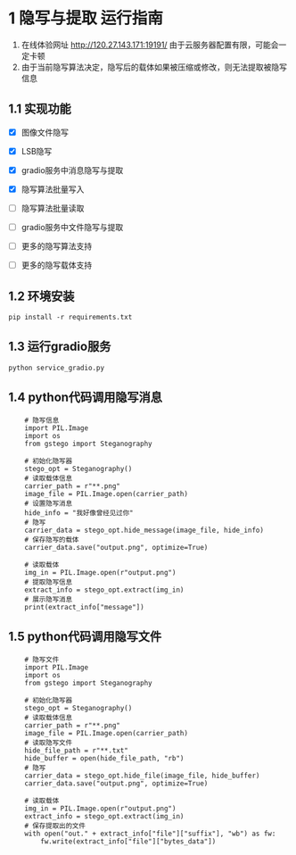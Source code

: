 # 1 隐写与提取 运行指南


1. 在线体验网址 http://120.27.143.171:19191/ 由于云服务器配置有限，可能会一定卡顿
2. 由于当前隐写算法决定，隐写后的载体如果被压缩或修改，则无法提取被隐写信息


## 1.1 实现功能
- [x]  图像文件隐写
- [x]  LSB隐写
- [x]  gradio服务中消息隐写与提取
- [x]  隐写算法批量写入
- [ ]  隐写算法批量读取
- [ ]  gradio服务中文件隐写与提取
- [ ]  更多的隐写算法支持
- [ ]  更多的隐写载体支持



## 1.2 环境安装
```
pip install -r requirements.txt
```

## 1.3 运行gradio服务
```
python service_gradio.py
```

## 1.4 python代码调用隐写消息
```
    # 隐写信息
    import PIL.Image
    import os
    from gstego import Steganography
    
    # 初始化隐写器
    stego_opt = Steganography()
    # 读取载体信息
    carrier_path = r"**.png"
    image_file = PIL.Image.open(carrier_path)
    # 设置隐写消息
    hide_info = "我好像曾经见过你"
    # 隐写
    carrier_data = stego_opt.hide_message(image_file, hide_info)
    # 保存隐写的载体
    carrier_data.save("output.png", optimize=True)
    
    # 读取载体
    img_in = PIL.Image.open(r"output.png")
    # 提取隐写信息
    extract_info = stego_opt.extract(img_in)
    # 展示隐写消息
    print(extract_info["message"])
```

## 1.5 python代码调用隐写文件
```
    # 隐写文件
    import PIL.Image
    import os
    from gstego import Steganography
    
    # 初始化隐写器
    stego_opt = Steganography()
    # 读取载体信息
    carrier_path = r"**.png"
    image_file = PIL.Image.open(carrier_path)
    # 读取隐写文件
    hide_file_path = r"**.txt"
    hide_buffer = open(hide_file_path, "rb")
    # 隐写
    carrier_data = stego_opt.hide_file(image_file, hide_buffer)
    carrier_data.save("output.png", optimize=True)

    # 读取载体
    img_in = PIL.Image.open(r"output.png")
    extract_info = stego_opt.extract(img_in)
    # 保存提取出的文件
    with open("out." + extract_info["file"]["suffix"], "wb") as fw:
        fw.write(extract_info["file"]["bytes_data"])
```

